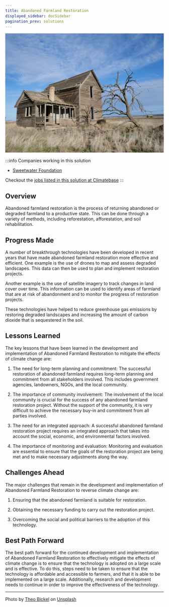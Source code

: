 ```yaml
---
title: Abandoned Farmland Restoration
displayed_sidebar: docSidebar
pagination_prev: solutions
---
```


![Abandoned farm](../static/img/abandoned-farm.jpg)

:::info Companies working in this solution 
- [Sweetwater Foundation](https://www.sweetwaterfoundation.com)

Checkout the [jobs listed in this solution at Climatebase](https://climatebase.org/jobs?l=&q=&drawdown_solutions=Abandoned+Farmland+Restoration)
:::

## Overview

Abandoned farmland restoration is the process of returning abandoned or degraded farmland to a productive state. This can be done through a variety of methods, including reforestation, afforestation, and soil rehabilitation.

## Progress Made

A number of breakthrough technologies have been developed in recent years that have made abandoned farmland restoration more effective and efficient. One example is the use of drones to map and assess degraded landscapes. This data can then be used to plan and implement restoration projects.

Another example is the use of satellite imagery to track changes in land cover over time. This information can be used to identify areas of farmland that are at risk of abandonment and to monitor the progress of restoration projects.

These technologies have helped to reduce greenhouse gas emissions by restoring degraded landscapes and increasing the amount of carbon dioxide that is sequestered in the soil.

## Lessons Learned

The key lessons that have been learned in the development and implementation of Abandoned Farmland Restoration to mitigate the effects of climate change are:

1. The need for long-term planning and commitment: The successful restoration of abandoned farmland requires long-term planning and commitment from all stakeholders involved. This includes government agencies, landowners, NGOs, and the local community.

2. The importance of community involvement: The involvement of the local community is crucial for the success of any abandoned farmland restoration project. Without the support of the community, it is very difficult to achieve the necessary buy-in and commitment from all parties involved.

3. The need for an integrated approach: A successful abandoned farmland restoration project requires an integrated approach that takes into account the social, economic, and environmental factors involved.

4. The importance of monitoring and evaluation: Monitoring and evaluation are essential to ensure that the goals of the restoration project are being met and to make necessary adjustments along the way.

## Challenges Ahead

The major challenges that remain in the development and implementation of Abandoned Farmland Restoration to reverse climate change are:

1. Ensuring that the abandoned farmland is suitable for restoration.

2. Obtaining the necessary funding to carry out the restoration project.

3. Overcoming the social and political barriers to the adoption of this technology.

## Best Path Forward

The best path forward for the continued development and implementation of Abandoned Farmland Restoration to effectively mitigate the effects of climate change is to ensure that the technology is adopted on a large scale and is effective. To do this, steps need to be taken to ensure that the technology is affordable and accessible to farmers, and that it is able to be implemented on a large scale. Additionally, research and development needs to continue in order to improve the effectiveness of the technology.

---

Photo by <a href="https://unsplash.com/@walloftheo?utm_source=unsplash&utm_medium=referral&utm_content=creditCopyText">Theo Bickel</a> on <a href="https://unsplash.com/photos/iFn_scvCN4s?utm_source=unsplash&utm_medium=referral&utm_content=creditCopyText">Unsplash</a>
